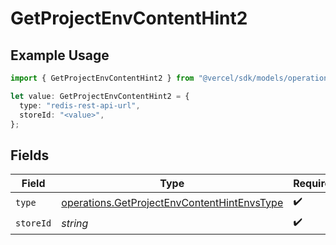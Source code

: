 # GetProjectEnvContentHint2

## Example Usage

```typescript
import { GetProjectEnvContentHint2 } from "@vercel/sdk/models/operations";

let value: GetProjectEnvContentHint2 = {
  type: "redis-rest-api-url",
  storeId: "<value>",
};
```

## Fields

| Field                                                                                                      | Type                                                                                                       | Required                                                                                                   | Description                                                                                                |
| ---------------------------------------------------------------------------------------------------------- | ---------------------------------------------------------------------------------------------------------- | ---------------------------------------------------------------------------------------------------------- | ---------------------------------------------------------------------------------------------------------- |
| `type`                                                                                                     | [operations.GetProjectEnvContentHintEnvsType](../../models/operations/getprojectenvcontenthintenvstype.md) | :heavy_check_mark:                                                                                         | N/A                                                                                                        |
| `storeId`                                                                                                  | *string*                                                                                                   | :heavy_check_mark:                                                                                         | N/A                                                                                                        |